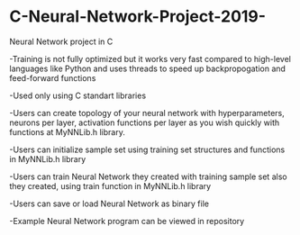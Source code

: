 # C-Neural-Network-Project-2019-
Neural Network project in C


-Training is not fully optimized but it works very fast compared to high-level languages like Python and uses threads to speed up backpropogation and feed-forward functions


-Used only using C standart libraries

-Users can create topology of your neural network with hyperparameters, neurons per layer, activation functions per layer as you wish quickly with functions at MyNNLib.h library.

-Users can initialize sample set using training set structures and functions in MyNNLib.h library

-Users can train Neural Network they created with training sample set also they created, using train function in MyNNLib.h library

-Users can save or load Neural Network as binary file

-Example Neural Network program can be viewed in repository


